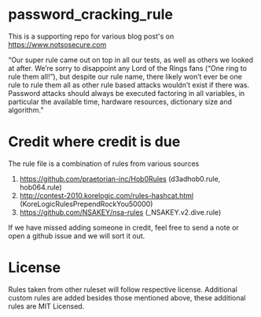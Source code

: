 # password_cracking_rule

This is a supporting repo for various blog post's on https://www.notsosecure.com

“Our super rule came out on top in all our tests, as well as others we looked at after. We’re sorry to disappoint any Lord of the Rings fans (“One ring to rule them all!”), but despite our rule name, there likely won’t ever be one rule to rule them all as other rule based attacks wouldn’t exist if there was. Password attacks should always be executed factoring in all variables, in particular the available time, hardware resources, dictionary size and algorithm.”

# Credit where credit is due
The rule file is a combination of rules from various sources

1. https://github.com/praetorian-inc/Hob0Rules (d3adhob0.rule, hob064.rule)
2. http://contest-2010.korelogic.com/rules-hashcat.html (KoreLogicRulesPrependRockYou50000)
3. https://github.com/NSAKEY/nsa-rules (_NSAKEY.v2.dive.rule)

If we have missed adding someone in credit, feel free to send a note or open a github issue and we will sort it out.

# License
Rules taken from other ruleset will follow respective license.
Additional custom rules are added besides those mentioned above, these additional rules are MIT Licensed.
